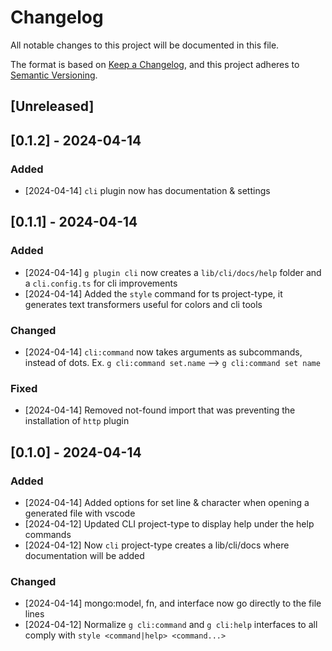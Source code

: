 # Changelog

All notable changes to this project will be documented in this file.

The format is based on [Keep a Changelog](https://keepachangelog.com/en/1.1.0/),
and this project adheres to [Semantic Versioning](https://semver.org/spec/v2.0.0.html).

## [Unreleased]
## [0.1.2] - 2024-04-14

### Added
- [2024-04-14] `cli` plugin now has documentation & settings

## [0.1.1] - 2024-04-14

### Added
- [2024-04-14] `g plugin cli` now creates a `lib/cli/docs/help` folder and a `cli.config.ts` for cli improvements
- [2024-04-14] Added the `style` command for ts project-type, it generates text transformers useful for colors and cli tools


### Changed
- [2024-04-14] `cli:command` now takes arguments as subcommands, instead of dots. Ex. `g cli:command set.name` --> `g cli:command set name`


### Fixed
- [2024-04-14] Removed not-found import that was preventing the installation of `http` plugin

## [0.1.0] - 2024-04-14

### Added
- [2024-04-14] Added options for set line & character when opening a generated file with vscode
- [2024-04-12] Updated CLI project-type to display help under the help commands
- [2024-04-12] Now `cli` project-type creates a lib/cli/docs where documentation will be added


### Changed
- [2024-04-14] mongo:model, fn, and interface now go directly to the file lines
- [2024-04-12] Normalize `g cli:command` and `g cli:help` interfaces to all comply with `style <command|help> <command...>`
